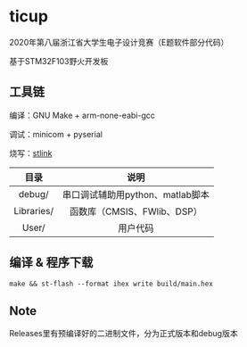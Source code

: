# ticup
2020年第八届浙江省大学生电子设计竞赛（E题软件部分代码）

基于STM32F103野火开发板

## 工具链

编译：GNU Make + arm-none-eabi-gcc

调试：minicom + pyserial

烧写：[stlink](https://github.com/stlink-org/stlink)

|    目录    |               说明               |
| :--------: | :------------------------------: |
|   debug/   | 串口调试辅助用python、matlab脚本 |
| Libraries/ |   函数库（CMSIS、FWlib、DSP）    |
|   User/    |             用户代码             |

## 编译 & 程序下载

```shell
make && st-flash --format ihex write build/main.hex
```

## Note

Releases里有预编译好的二进制文件，分为正式版本和debug版本